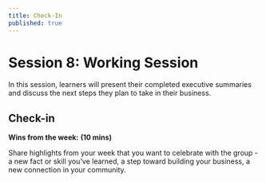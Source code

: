 ```yaml
---
title: Check-In
published: true
---
```

# Session 8: Working Session 

In this session, learners will present their completed executive summaries and discuss the next steps they plan to take in their business.

## Check-in 

**Wins from the week:** **(10 mins)**

Share highlights from your week that you want to celebrate with the group - a new fact or skill you’ve learned, a step toward building your business, a new connection in your community. 
